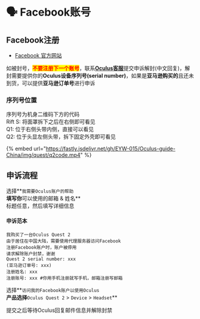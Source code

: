 # 🗣 Facebook账号

## Facebook注册

* [Facebook 官方网站](https://www.facebook.com/)

如被封号，<mark style="color:red;">**不要注册下一个账号**</mark>，联系[**Oculus客服**](https://tickets.oculusvr.com/hc/zh-cn/requests/new)提交申诉解封(中文回复)，解封需要提供你的**Oculus设备序列号(serial number)**，如果是**亚马逊购买的**且还未到货，可以提供**亚马逊订单号**进行申诉

### 序列号位置

序列号为机身二维码下方的代码\
Rift S: 将面罩拆下之后在右侧即可看见\
Q1: 位于右侧头带内侧，直接可以看见\
Q2: 位于头显左侧头带，拆下固定外壳即可看见

{% embed url="https://fastly.jsdelivr.net/gh/EYW-015/Oculus-guide-China/img/quest/q2code.mp4" %}

## 申诉流程

选择**`我需要Oculus账户的帮助`**\
填写你**可以使用的邮箱 & 姓名**\
标题任意，然后填写详细信息

#### 申诉范本

```
我购买了一台Oculus Quest 2
由于居住在中国大陆，需要使用代理服务器访问Facebook
注册Facebook账户时，账户被停用
请求解除账户封禁，谢谢
Quest 2 serial number: xxx
(亚马逊订单号: xxx)
注册姓名: xxx
注册账号: xxx #你用手机注册就写手机，邮箱注册写邮箱
```

选择**`访问我的Facebook账户以使用Oculus`**\
产品选择**`Oculus Quest 2` > `Device` > `Headset`**

提交之后等待Oculus回复邮件信息并解除封禁
